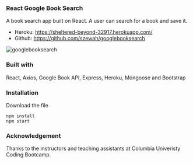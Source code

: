 ### React Google Book Search

A book search app built on React. A user can search for a book and save it.
- Heroku: https://sheltered-beyond-32917.herokuapp.com/
- Github: https://github.com/szewah/googlebooksearch


![googlebooksearch](https://user-images.githubusercontent.com/32065713/65732714-22349400-e099-11e9-9d61-ebf2ca9731e1.gif)


### Built with

React, Axios, Google Book API, Express, Heroku, Mongoose and Bootstrap

### Installation
Download the file
```
npm install
npm start
```

### Acknowledgement

Thanks to the instructors and teaching assistants at Columbia Univeristy Coding Bootcamp.
